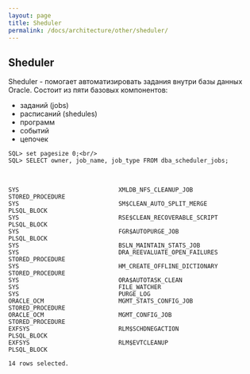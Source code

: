 ```yaml
---
layout: page
title: Sheduler
permalink: /docs/architecture/other/sheduler/
---
```


<h2>Sheduler</h2>


Sheduler - помогает автоматизировать задания внутри базы данных Oracle. Состоит из
пяти базовых компонентов:

<ul>
<li>заданий (jobs)</li>
<li>расписаний (shedules)</li>
<li>программ</li>
<li>событий</li>
<li>цепочек</li>
</ul>


    SQL> set pagesize 0;<br/>
    SQL> SELECT owner, job_name, job_type FROM dba_scheduler_jobs;

<br/>

    SYS                            XMLDB_NFS_CLEANUP_JOB          STORED_PROCEDURE
    SYS                            SM$CLEAN_AUTO_SPLIT_MERGE      PLSQL_BLOCK
    SYS                            RSE$CLEAN_RECOVERABLE_SCRIPT   PLSQL_BLOCK
    SYS                            FGR$AUTOPURGE_JOB              PLSQL_BLOCK
    SYS                            BSLN_MAINTAIN_STATS_JOB
    SYS                            DRA_REEVALUATE_OPEN_FAILURES   STORED_PROCEDURE
    SYS                            HM_CREATE_OFFLINE_DICTIONARY   STORED_PROCEDURE
    SYS                            ORA$AUTOTASK_CLEAN
    SYS                            FILE_WATCHER
    SYS                            PURGE_LOG
    ORACLE_OCM                     MGMT_STATS_CONFIG_JOB          STORED_PROCEDURE
    ORACLE_OCM                     MGMT_CONFIG_JOB                STORED_PROCEDURE
    EXFSYS                         RLM$SCHDNEGACTION              PLSQL_BLOCK
    EXFSYS                         RLM$EVTCLEANUP                 PLSQL_BLOCK

    14 rows selected.
